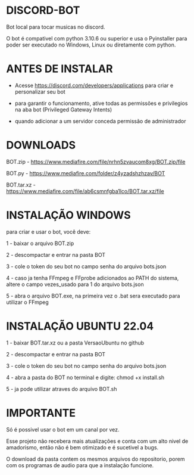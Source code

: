 # DISCORD-BOT

Bot local para tocar musicas no discord.

O bot é compativel com python 3.10.6 ou superior e usa o Pyinstaller para poder ser executado no Windows, Linux ou diretamente com python.

# ANTES DE INSTALAR
 
 - Acesse https://discord.com/developers/applications para criar e personalizar seu bot

 - para garantir o funcionamento, ative todas as permissões e privilegios na aba bot (Privileged Gateway Intents)

 - quando adicionar a um servidor conceda permissão de administrador

# DOWNLOADS

BOT.zip - https://www.mediafire.com/file/nrhn5zvaucom8xg/BOT.zip/file

BOT.py - https://www.mediafire.com/folder/z4yzadshzhzav/BOT

BOT.tar.xz - https://www.mediafire.com/file/ab6csmnfgba1lco/BOT.tar.xz/file

# INSTALAÇÃO WINDOWS

para criar e usar o bot, você deve: 

 1 - baixar o arquivo BOT.zip 

 2 - descompactar e entrar na pasta BOT

 3 - cole o token do seu bot no campo senha do arquivo bots.json

 4 - caso ja tenha FFmpeg e FFprobe adicionados ao PATH do sistema, altere o campo vezes_usado para 1 do arquivo bots.json

 5 - abra o arquivo BOT.exe, na primeira vez o .bat sera executado para utilizar o FFmpeg

# INSTALAÇÃO UBUNTU 22.04

 1 - baixar BOT.tar.xz ou a pasta VersaoUbuntu no github 
 
 2 - descompactar e entrar na pasta BOT

 3 - cole o token do seu bot no campo senha do arquivo bots.json

 4 - abra a pasta do BOT no terminal e digite: chmod +x install.sh

 5 - ja pode utilizar atraves do arquivo BOT.sh

 # IMPORTANTE

Só é possivel usar o bot em um canal por vez.

Esse projeto não recebera mais atualizações e conta com um alto nivel de amadorismo, então não é bem otimizado e é sucetivel a bugs.

O download da pasta contem os mesmos arquivos do repositorio, porem com os programas de audio para que a instalação funcione.
 
